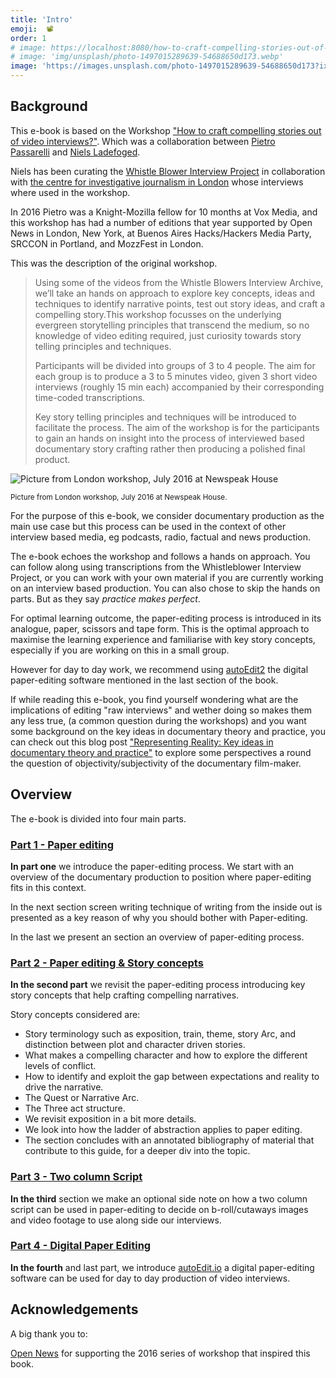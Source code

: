 ```yaml
---
title: 'Intro'
emoji:  📽 
order: 1
# image: https://localhost:8080/how-to-craft-compelling-stories-out-of-audio-video-interviews/img/wip_london_workshop_2016_2.jpg
# image: 'img/unsplash/photo-1497015289639-54688650d173.webp'
image: 'https://images.unsplash.com/photo-1497015289639-54688650d173?ixlib=rb-1.2.1&ixid=MnwxMjA3fDB8MHxwaG90by1wYWdlfHx8fGVufDB8fHx8&auto=format&fit=crop&w=2689&q=80'
---
```

<!-- # Intro -->

<!--  How to craft compelling stories out audio/video interviews -->

## Background

This e-book is based on the Workshop ["How to craft compelling stories out of video interviews?"](https://pietropassarelli.com/how-to-tell-compelling-stories-out-of-video-interviews.html). Which was a collaboration between [Pietro Passarelli](https://twitter.com/pietropassarell) and [Niels Ladefoged](https://twitter.com/insofar_media).

Niels has been curating the [Whistle Blower Interview Project](https://vimeo.com/whistleblowers) in collaboration with [the centre for investigative journalism in London](https://www.tcij.org/whistleblowers/whistleblower-interview-project) whose interviews where used in the workshop.

In 2016 Pietro was a Knight-Mozilla fellow for 10 months at Vox Media, and this workshop has had a number of editions that year supported by Open News in London, New York, at Buenos Aires Hacks/Hackers Media Party, SRCCON in Portland, and MozzFest in London.

This was the description of the original workshop.

> Using some of the videos from the Whistle Blowers Interview Archive, we’ll take an hands on approach to explore key concepts, ideas and techniques to identify narrative points, test out story ideas, and craft a compelling story.This workshop focusses on the underlying evergreen storytelling principles that transcend the medium, so no knowledge of video editing required, just curiosity towards story telling principles and techniques.
> 
> Participants will be divided into groups of 3 to 4 people. The aim for each group is to produce a 3 to 5 minutes video, given 3 short video interviews (roughly 15 min each) accompanied by their corresponding time-coded transcriptions.
> 
> Key story telling principles and techniques will be introduced to facilitate the process. The aim of the workshop is for the participants to gain an hands on insight into the process of interviewed based documentary story crafting rather then producing a polished final product.

![Picture from London workshop, July 2016 at Newspeak House]({{site.baseUrl}}/img/wip_london_workshop_2016_2.jpg)

<small>Picture from London workshop, July 2016 at Newspeak House.</small>

For the purpose of this e-book, we consider documentary production as the main use case but this process can be used in the context of other interview based media, eg podcasts, radio, factual and news production.

The e-book echoes the workshop and follows a hands on approach. You can follow along using transcriptions from the Whistleblower Interview Project, or you can work with your own material if you are currently working on an interview based production. You can also chose to skip the hands on parts. But as they say *practice makes perfect*.

For optimal learning outcome, the paper-editing process is introduced in its analogue, paper, scissors and tape form. This is the optimal approach to maximise the learning experience and familiarise with key story concepts, especially if you are working on this in a small group.

However for day to day work, we recommend using [autoEdit2](https://autoedit.io/) the digital paper-editing software mentioned in the last section of the book.

If while reading this e-book, you find yourself wondering what are the implications of editing "raw interviews" and wether doing so makes them any less true, (a common question during the workshops) and you want some background on the key ideas in documentary theory and practice, you can check out this blog post ["Representing Reality: Key ideas in documentary theory and practice"](https://pietropassarelli.com/doc.html) to explore some perspectives a round the question of objectivity/subjectivity of the documentary film-maker.  

## Overview

The e-book is divided into four main parts.

### [Part 1 - Paper editing](part-1-paper-editing)

**In part one** we introduce the paper-editing process. We start with an overview of the documentary production to position where paper-editing fits in this context.

In the next section screen writing technique of writing from the inside out is presented as a key reason of why you should bother with Paper-editing.

In the last we present an section an overview of paper-editing process.

### [Part 2 - Paper editing & Story concepts](part-2-story-concepts)

**In the second part** we revisit the paper-editing process introducing key story concepts that help crafting compelling narratives.

Story concepts considered are:

- Story terminology such as exposition, train, theme, story Arc, and distinction between plot and character driven stories.
- What makes a compelling character and how to explore the different levels of conflict.
- How to identify and exploit the gap between expectations and reality to drive the narrative.
- The Quest or Narrative Arc.
- The Three act structure.
- We revisit exposition in a bit more details.
- We look into how the ladder of abstraction applies to paper editing.
- The section concludes with an annotated bibliography of material that contribute to this guide, for a deeper div into the topic.

### [Part 3 - Two column Script](part-3-two-column-script)

**In the third** section we make an optional side note on how a two column script can be used in paper-editing to decide on b-roll/cutaways images and video footage to use along side our interviews.

### [Part 4 - Digital Paper Editing](part-4-digital-paper-editing)

**In the fourth** and last part, we introduce [autoEdit.io](https://autoedit.io/) a digital paper-editing software can be used for day to day production of video interviews.

## **Acknowledgements**

A big thank you to:

[Open News](https://opennews.org/) for supporting the 2016 series of workshop that inspired this book.